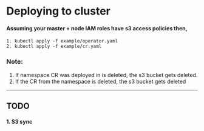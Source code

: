 # Deploying to cluster
#### Assuming your master + node IAM roles have s3 access policies then,
  ```
  1. kubectl apply -f example/operator.yaml
  2. kubectl apply -f example/cr.yaml
  ```
  
  ### Note: 
  1. If namespace CR was deployed in is deleted, the s3 bucket gets deleted.
  2. If the CR from the namespace is deleted, the s3 bucket gets deleted
----

## TODO

#### 1. S3 sync
